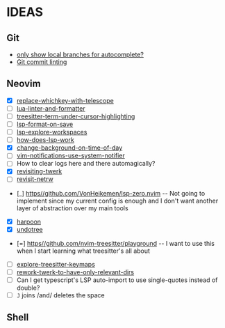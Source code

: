 # IDEAS

## Git
   - [only show local branches for autocomplete?](./git-autocomplete-branches.md)
   - [Git commit linting](./git-commit-linting.md)

## Neovim
   - [x] [replace-whichkey-with-telescope](./replace-whichkey-with-telescope.md)
   - [ ] [lua-linter-and-formatter](./lua-linter-and-formatter.md)
   - [ ] [treesitter-term-under-cursor-highlighting](./treesitter-term-under-cursor-highlighting.md)
   - [ ] [lsp-format-on-save](./lsp-format-on-save.md)
   - [ ] [lsp-explore-workspaces](./lsp-explore-workspaces.md)
   - [ ] [how-does-lsp-work](./how-does-lsp-work.md)
   - [x] [change-background-on-time-of-day](./change-background-on-time-of-day.md)
   - [ ] [vim-notifications-use-system-notifier](./vim-notifications-use-system-notifier.md)
   - [ ] How to clear logs here and there automagically?
   - [x] [revisiting-twerk](./revisiting-twerk.md)
   - [ ] [revisit-netrw](./revisit-netrw.md)
   - [_] [https//github.com/VonHeikemen/lsp-zero.nvim](./https//github.com/VonHeikemen/lsp-zero.nvim.md)
   -- Not going to implement since my current config is enough and I don't want another layer of abstraction over my main tools
   - [x] [harpoon](./harpoon.md)
   - [x] [undotree](./undotree.md)
   - [=] [https//github.com/nvim-treesitter/playground](https//github.com/nvim-treesitter/playground)
   -- I want to use this when I start learning what treesitter's all about
   - [ ] [explore-treesitter-keymaps](./explore-treesitter-keymaps.md)
   - [ ] [rework-twerk-to-have-only-relevant-dirs](./rework-twerk-to-have-only-relevant-dirs.md)
   - [ ] Can I get typescript's LSP auto-import to use single-quotes instead of double?
   - [ ] `J` joins /and/ deletes the space

## Shell
